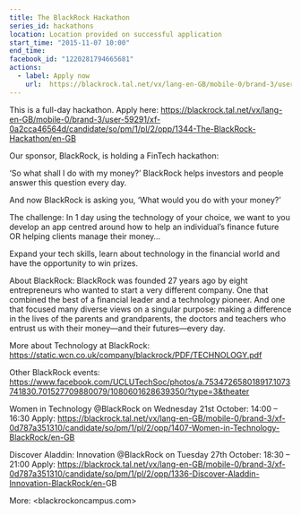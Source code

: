 ```yaml
---
title: The BlackRock Hackathon
series_id: hackathons
location: Location provided on successful application
start_time: "2015-11-07 10:00"
end_time:
facebook_id: "1220281794665681"
actions:
  - label: Apply now
    url:  https://blackrock.tal.net/vx/lang-en-GB/mobile-0/brand-3/user-59291/xf-0a2cca46564d/candidate/so/pm/1/pl/2/opp/1344-The-BlackRock-Hackathon/en-GB
---
```


This is a full-day hackathon. Apply here: <https://blackrock.tal.net/vx/lang-en-GB/mobile-0/brand-3/user-59291/xf-0a2cca46564d/candidate/so/pm/1/pl/2/opp/1344-The-BlackRock-Hackathon/en-GB>

Our sponsor, BlackRock, is holding a FinTech hackathon:

‘So what shall I do with my money?’ BlackRock helps investors and people answer this question every day. 

And now BlackRock is asking you, ‘What would you do with your money?’

The challenge: In 1 day using the technology of your choice, we want to you develop an app centred around how to help an individual’s finance future OR helping clients manage their money…

Expand your tech skills, learn about technology in the financial world and have the opportunity to win prizes.

About BlackRock: 
BlackRock was founded 27 years ago by eight entrepreneurs who wanted to start a very different company. One that combined the best of a financial leader and a technology pioneer. And one that focused many diverse views on a singular purpose: making a difference in the lives of the parents and grandparents, the doctors and teachers who entrust us with their money—and their futures—every day.



More about Technology at BlackRock: <https://static.wcn.co.uk/company/blackrock/PDF/TECHNOLOGY.pdf>

Other BlackRock events:
<https://www.facebook.com/UCLUTechSoc/photos/a.753472658018917.1073741830.701527709880079/1080601628639350/?type=3&theater>

Women in Technology @BlackRock on Wednesday 21st October: 14:00 – 16:30
Apply: <https://blackrock.tal.net/vx/lang-en-GB/mobile-0/brand-3/xf-0d787a351310/candidate/so/pm/1/pl/2/opp/1407-Women-in-Technology-BlackRock/en-GB>

Discover Aladdin: Innovation @BlackRock on Tuesday 27th October: 18:30 – 21:00
Apply: <https://blackrock.tal.net/vx/lang-en-GB/mobile-0/brand-3/xf-0d787a351310/candidate/so/pm/1/pl/2/opp/1336-Discover-Aladdin-Innovation-BlackRock/en->GB

More: <blackrockoncampus.com>
